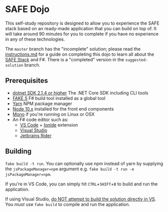 # SAFE Dojo

This self-study repository is designed to allow you to experience the SAFE stack based on an ready-made application that you can build on top of. It will take around 90 minutes for you to complete if you have no experience in any of these technologies.

The `master` branch has the "incomplete" solution; please read the [instructions.md](Instructions.md) for a guide on completing this dojo to learn all about the [SAFE Stack](https://safe-stack.github.io/) and F#. There is a "completed" version in the `suggested-solution` branch.

## Prerequisites

* [dotnet SDK 2.1.4 or higher](https://dotnet.microsoft.com/download) The .NET Core SDK including CLI tools
* [FAKE 5](https://fake.build/fake-gettingstarted.html#Install-FAKE) F# build tool installed as a global tool
* [Yarn](https://yarnpkg.com/lang/en/docs/install/) NPM package manager
* [Node 10.x](https://nodejs.org/en/download/) installed for the front end components
* [Mono](https://www.mono-project.com/docs/getting-started/install/) if you're running on Linux or OSX
* An F# code editor such as:
   * [VS Code](https://code.visualstudio.com/) + [Ionide](https://github.com/ionide/ionide-vscode-fsharp) extension
   * [Visual Studio](https://www.visualstudio.com/downloads/)
   * [Jetbrains Rider](https://www.jetbrains.com/rider/)

## Building
`fake build -t run`. You can optionally use npm instead of yarn by supplying the `jsPackageManager=npm` argument e.g. `fake build -t run -e jsPackageManager=npm`.

If you're in VS Code, you can simply hit `CTRL`+`SHIFT`+`B` to build and run the application.

If using Visual Studio, [do NOT attempt to build the solution directly in VS](https://github.com/CompositionalIT/SAFE-Dojo/issues/24). You *must* use `fake build` to compile and run the application.